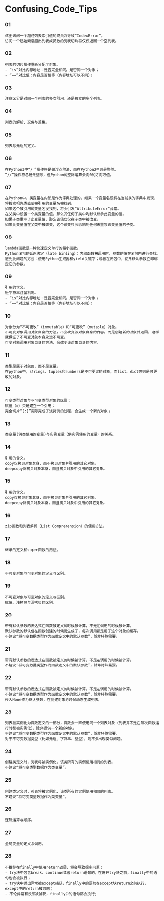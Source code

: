 # Confusing_Code_Tips



### 01
```
试图访问一个超过列表索引值的成员将导致“IndexError”。
访问一个起始索引超出列表成员数的列表切片将仅仅返回一个空列表。
```

### 02
```
列表的切片操作重新分配了对象。
- “is”对比内存地址：是否完全相同，是否同一个对象；
- “==”对比值：内容是否相等（内存地址可以不同）；
```

### 03
```
注意区分是对同一个列表的多次引用，还是独立的多个列表。
```

### 04
```
列表的解析、交集与差集。

```

### 05
```
列表与元组的定义。
```

### 06
```
在Python3中“/ ”操作符是做浮点除法，而在Python2中则是整除。
“//”操作符总是做整除，但Python的整除运算会向0的方向取值。
```

### 07
```
在Python中，类变量在内部是作为字典处理的，如果一个变量名没有在当前类的字典中发现，将搜索祖先类直到被引用的变量名被找到。
如果这个被引用的变量名没找到，将会引发“AttributeError”异常。
在父类中设置一个类变量的值，那么其任何子类中均默认继承此变量的值。
如果子类重写了此变量值，那么该值仅仅在子类中被改变。
如果此变量值在父类中被改变，这个改变只会影响到任何未重写该变量值的子类。
```

### 08
```
lambda函数是一种快速定义单行的最小函数。
Python闭包的延迟绑定（late binding）：内部函数被调用时，参数的值在闭包内进行查找。
避免此问题的方法：使用Python生成器和yield关键字；或者在闭包中，使用默认参数立即绑定它的参数。
```

### 09
```
引用的含义。
短字符串驻留机制。
- “is”对比内存地址：是否完全相同，是否同一个对象；
- “==”对比值：内容是否相等（内存地址可以不同）；
```

### 10
```
对象分为“不可更改”（immutable）和“可更改”（mutable）对象。
不可变对象调用对象自身的方法，不会改变该对象自身的内容，而是创建新的对象并返回，这样就保证了不可变对象本身永远不可变。
可变对象调用对象自身的方法，会改变该对象自身的内容。
```

### 11
```
类型是属于对象的，而不是变量。
在python中，strings、tuples和numbers是不可更改的对象，而list、dict等则是可更改的对象。
```

### 12
```
可变类型对象与不可变类型对象的区别；
赋值（=）只是建立一个引用；
完全切片“[:]”实际完成了浅拷贝的过程，会生成一个新的对象；
```

### 13
```
类变量(供类使用的变量)与实例变量（供实例使用的变量）的关系。
```

### 14
```
引用的含义。
copy仅拷贝对象本身，而不拷贝对象中引用的其它对象。
deepcopy除拷贝对象本身，而且拷贝对象中引用的其它对象。
```

### 15
```
引用的含义。
copy仅拷贝对象本身，而不拷贝对象中引用的其它对象。
deepcopy除拷贝对象本身，而且拷贝对象中引用的其它对象。
```

### 16
```
zip函数和列表解析（List Comprehension）的使用方法。
```

### 17
```
继承的定义和super函数的用法。
```

### 18
```
不可变对象与可变对象的定义与区别。
```

### 19
```
不可变对象与可变对象的定义与区别。
赋值、浅拷贝与深拷贝的区别。
```

### 20
```
带有默认参数的表达式在函数被定义的时候被计算，不是在调用的时候被计算。
默认参数的默认值在函数创建的时候就生成了，每次调用都是用了这个对象的缓存。
不建议“将可变数据类型作为函数定义中的默认参数”，除非特殊需要。
```

### 21
```
带有默认参数的表达式在函数被定义的时候被计算，不是在调用的时候被计算。
不建议“将可变数据类型作为函数定义中的默认参数”，除非特殊需要。
```

### 22
```
带有默认参数的表达式在函数被定义的时候被计算，不是在调用的时候被计算。
不建议“将可变数据类型作为函数定义中的默认参数”，除非特殊需要。
传入None作为默认参数，在创建对象的时候动态生成列表。
```

### 23
```
列表被实例化为函数定义的一部分，函数会一直使用同一个列表对象（列表并不是在每次函数运行时都被实例化），除非提供一个新的对象。
不建议“将可变数据类型作为函数定义中的默认参数”，除非特殊需要。
对于不可变数据类型（比如元组、字符串、整型），则不会出现类似问题。
```

### 24
```
创建类定义时，列表将被实例化，该类所有的实例使用相同的列表。
不建议“将可变类型数据作为类变量”。
```

### 25
```
创建类定义时，列表将被实例化，该类所有的实例使用相同的列表。
不建议“将可变类型数据作为类变量”。
```

### 26
```
逻辑运算与顺序。
```

### 27
```
全局变量的定义与调用。
```

### 28
```
不推荐在finally中使用return返回，将会导致很多问题；
- try块中包含break、continue或者return语句的，在离开try块之前，finally中的语句也会被执行；
- try块中抛出异常被except捕获，finally中的语句在except块return之前执行，except中的return被忽略；
- 不论异常有没有被捕获，finally中的语句都会执行;
```